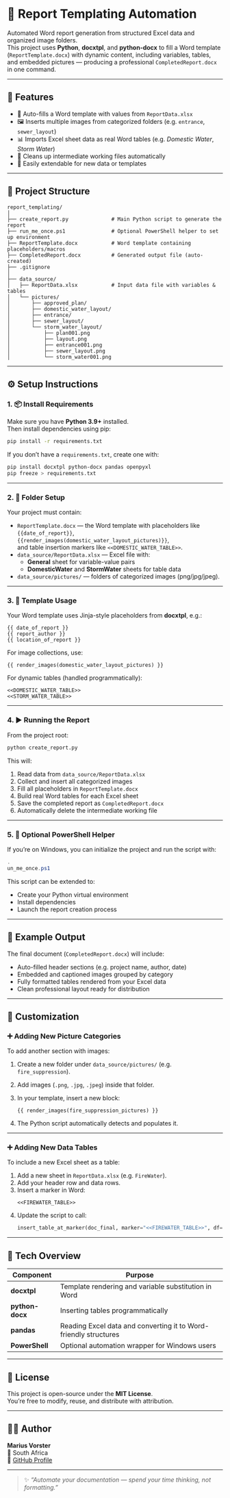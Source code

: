 # 📘 Report Templating Automation

Automated Word report generation from structured Excel data and organized image folders.  
This project uses **Python**, **docxtpl**, and **python-docx** to fill a Word template (`ReportTemplate.docx`) with dynamic content, including variables, tables, and embedded pictures — producing a professional `CompletedReport.docx` in one command.

---

## 🚀 Features

- 🔁 Auto-fills a Word template with values from `ReportData.xlsx`
- 🖼️ Inserts multiple images from categorized folders (e.g. `entrance`, `sewer_layout`)
- 📊 Imports Excel sheet data as real Word tables (e.g. *Domestic Water*, *Storm Water*)
- 🧹 Cleans up intermediate working files automatically
- 📂 Easily extendable for new data or templates

---

## 📁 Project Structure

```
report_templating/
│
├── create_report.py              # Main Python script to generate the report
├── run_me_once.ps1               # Optional PowerShell helper to set up environment
├── ReportTemplate.docx           # Word template containing placeholders/macros
├── CompletedReport.docx          # Generated output file (auto-created)
├── .gitignore
│
├── data_source/
│   ├── ReportData.xlsx           # Input data file with variables & tables
│   └── pictures/
│       ├── approved_plan/
│       ├── domestic_water_layout/
│       ├── entrance/
│       ├── sewer_layout/
│       └── storm_water_layout/
│           ├── plan001.png
│           ├── layout.png
│           ├── entrance001.png
│           ├── sewer_layout.png
│           └── storm_water001.png
```

---

## ⚙️ Setup Instructions

### 1. 📦 Install Requirements

Make sure you have **Python 3.9+** installed.  
Then install dependencies using pip:

```bash
pip install -r requirements.txt
```

If you don’t have a `requirements.txt`, create one with:

```bash
pip install docxtpl python-docx pandas openpyxl
pip freeze > requirements.txt
```

---

### 2. 🧰 Folder Setup

Your project must contain:

- `ReportTemplate.docx` — the Word template with placeholders like  
  `{{date_of_report}}`, `{{render_images(domestic_water_layout_pictures)}}`,  
  and table insertion markers like `<<DOMESTIC_WATER_TABLE>>`.
- `data_source/ReportData.xlsx` — Excel file with:
  - **General** sheet for variable-value pairs  
  - **DomesticWater** and **StormWater** sheets for table data
- `data_source/pictures/` — folders of categorized images (png/jpg/jpeg).

---

### 3. 🧠 Template Usage

Your Word template uses Jinja-style placeholders from **docxtpl**, e.g.:

```jinja2
{{ date_of_report }}
{{ report_author }}
{{ location_of_report }}
```

For image collections, use:

```jinja2
{{ render_images(domestic_water_layout_pictures) }}
```

For dynamic tables (handled programmatically):

```text
<<DOMESTIC_WATER_TABLE>>
<<STORM_WATER_TABLE>>
```

---

### 4. ▶️ Running the Report

From the project root:

```bash
python create_report.py
```

This will:

1. Read data from `data_source/ReportData.xlsx`
2. Collect and insert all categorized images
3. Fill all placeholders in `ReportTemplate.docx`
4. Build real Word tables for each Excel sheet
5. Save the completed report as `CompletedReport.docx`
6. Automatically delete the intermediate working file

---

### 5. 🧹 Optional PowerShell Helper

If you’re on Windows, you can initialize the project and run the script with:

```powershell
.
un_me_once.ps1
```

This script can be extended to:
- Create your Python virtual environment  
- Install dependencies  
- Launch the report creation process

---

## 🧩 Example Output

The final document (`CompletedReport.docx`) will include:

- Auto-filled header sections (e.g. project name, author, date)
- Embedded and captioned images grouped by category
- Fully formatted tables rendered from your Excel data
- Clean professional layout ready for distribution

---

## 🧱 Customization

### ➕ Adding New Picture Categories

To add another section with images:
1. Create a new folder under `data_source/pictures/` (e.g. `fire_suppression`).
2. Add images (`.png`, `.jpg`, `.jpeg`) inside that folder.
3. In your template, insert a new block:

   ```jinja2
   {{ render_images(fire_suppression_pictures) }}
   ```

4. The Python script automatically detects and populates it.

---

### ➕ Adding New Data Tables

To include a new Excel sheet as a table:
1. Add a new sheet in `ReportData.xlsx` (e.g. `FireWater`).
2. Add your header row and data rows.
3. Insert a marker in Word:  
   ```
   <<FIREWATER_TABLE>>
   ```
4. Update the script to call:
   ```python
   insert_table_at_marker(doc_final, marker="<<FIREWATER_TABLE>>", df=excel["FireWater"])
   ```

---

## 🧠 Tech Overview

| Component | Purpose |
|------------|----------|
| **docxtpl** | Template rendering and variable substitution in Word |
| **python-docx** | Inserting tables programmatically |
| **pandas** | Reading Excel data and converting it to Word-friendly structures |
| **PowerShell** | Optional automation wrapper for Windows users |

---

## 🧾 License

This project is open-source under the **MIT License**.  
You’re free to modify, reuse, and distribute with attribution.

---

## 👨‍💻 Author

**Marius Vorster**  
📍 South Africa  
💼 [GitHub Profile](https://github.com/mariusvrstr)

---

> ✨ *“Automate your documentation — spend your time thinking, not formatting.”*
